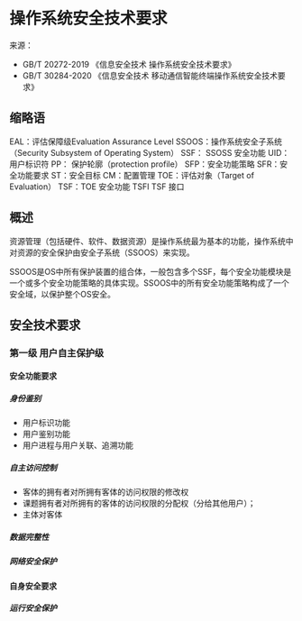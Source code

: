 # 操作系统安全技术要求
来源：
- GB/T 20272-2019 《信息安全技术 操作系统安全技术要求》
- GB/T 30284-2020 《信息安全技术 移动通信智能终端操作系统安全技术要求》
## 缩略语
EAL：评估保障级Evaluation Assurance Level
SSOOS：操作系统安全子系统 （Security Subsystem of Operating System）
SSF： SSOSS 安全功能
UID：用户标识符
PP： 保护轮廓（protection profile）
SFP：安全功能策略
SFR：安全功能要求
ST：安全目标
CM：配置管理
TOE：评估对象（Target of Evaluation）
TSF：TOE 安全功能
TSFI TSF 接口

## 概述

资源管理（包括硬件、软件、数据资源）是操作系统最为基本的功能，操作系统中对资源的安全保护由安全子系统（SSOOS）来实现。

SSOOS是OS中所有保护装置的组合体，一般包含多个SSF，每个安全功能模块是一个或多个安全功能策略的具体实现。SSOOS中的所有安全功能策略构成了一个安全域，以保护整个OS安全。



## 安全技术要求

### 第一级 用户自主保护级
#### 安全功能要求

##### 身份鉴别

- 用户标识功能
- 用户鉴别功能
- 用户进程与用户关联、追溯功能

##### 自主访问控制
- 客体的拥有者对所拥有客体的访问权限的修改权
- 课题拥有者对所拥有的客体的访问权限的分配权（分给其他用户）；
- 主体对客体

##### 数据完整性
##### 网络安全保护
#### 自身安全要求
##### 运行安全保护
